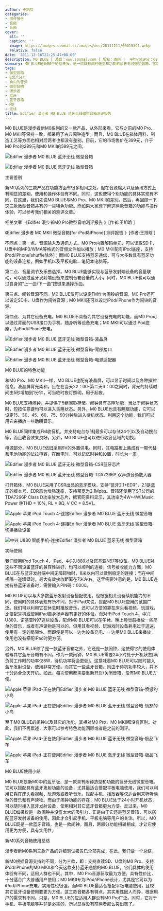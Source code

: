 ```yaml
---
author: 王旭晗
categories:
- 测评报告
- 音频
- 音箱
cover:
  alt: ''
  caption: ''
  image: https://images.soomal.cc/images/doc/20111211/00015391.webp
  relative: false
date: '2011-12-16T22:25:47+08:00'
description: M0 BLUE | 源自：www.soomal.com | 版权：原创 |  平均/总评分：09.50/38
summary: M0 BLUE是新M0中的蓝牙版，是一款具有闹钟造型和功能的蓝牙无线微型音箱。它可以搭配具有蓝牙发射功能的设备，尤其最适合搭配平板电脑使用。我们可以利用它靠在床头看视频、玩游戏或者听音乐，搭配手机、播放器等仅适合用来听听简单的音乐和有声读物。目前，这款音箱的市场售价在399元。
tags:
- 微型音箱
- Edifier
- 自由的音频
- 微型音响
- 漫步者
- 蓝牙
- 蓝牙音箱
- M0
- 无线
title: Edifier 漫步者 M0 BLUE 蓝牙无线微型音箱测评报告
---
```


M0 BLUE是漫步者新M0系列的又一款产品，从外形来看，它与之前的M0 Pro、M0 MKII等保持一致，都采用了古典闹钟造型。而且，M0 BLUE在箱体用料、制造工艺等方面也相对后两者也都没有差别。目前，它的市场售价在399元，介于M0 Pro的299元和M0 MKII的599元之间。



![Edifier 漫步者 M0 BLUE 蓝牙无线 微型音箱](https://images.soomal.cc/images/doc/20111211/00015390.webp)



![Edifier 漫步者 M0 BLUE 蓝牙无线 微型音箱](https://images.soomal.cc/images/doc/20111211/00015391.webp)



主要差别



新M0系列的三款产品在功能方面有很多相同之处，但在音源输入以及通讯方式上有明显的差别，使用和操作体验有不同。同时，这也使得个别功能的具体实现有不同。在这里，我们先说M0 BLUE与M0 Pro、M0 MKII的差别。然后，再回顾一下这三款微型音箱共有的一些特色功能。而如果大家想了解这两款音箱的功能与操作体验，可以参考我们相关的测评文章。



相关文章
《Edifier 漫步者M0 Pro微型音响测评报告 》[作者:王旭晗 ]

《Edifier 漫步者 M0 MKII 微型音箱[for iPod&iPhone] 测评报告 》[作者:王旭晗 ]



不同点：第一点、音源输入及通讯方式。M0 Pro内置解码单元，可以读取SD卡、U盘中的MP3/WMA等格式的音频文件加以播放；M0 MKII配有iPod底座，支持iPod/iPhone[shuffle除外]；而M0 BLUE支持蓝牙通信，可与大多数具有蓝牙功能的设备连接，例如手机以及平板电脑、笔记本电脑等。



第二点、音量调节及乐曲选择。M0 BLUE能够实现与蓝牙发射端设备的音量联动，可以通过蓝牙发射端设备来控制音箱音量的大小。同时，M0 BLUE也可以通过自身的“上一曲/下一曲”按键来选择乐曲。



第三点、闹铃音源不同。M0 BLUE仅可以设定FM作为闹铃的音源，M0 Pro还可以设定SD卡、U盘作为闹铃音源；M0 MKII还可以设定iPod/iPhone作为闹铃的音源。



第四点、为其它设备充电。M0 BLUE不具备为其它设备充电的功能，而M0 Pro可以通过背面的USB接口为手机、随身听等设备充电；M0 MKII可以通过iPod底座，为iPod/iPhone充电。



![Edifier 漫步者 M0 BLUE 蓝牙无线 微型音箱-液晶屏](https://images.soomal.cc/images/doc/20111211/00015396.webp)



![Edifier 漫步者 M0 BLUE 蓝牙无线 微型音箱-背部接口](https://images.soomal.cc/images/doc/20111211/00015395.webp)



![Edifier 漫步者 M0 BLUE 蓝牙无线 微型音箱-电源适配器](https://images.soomal.cc/images/doc/20111211/00015407.webp)



M0 BLUE的特色功能



和M0 Pro、M0 MKII一样，M0 BLUE也配有液晶屏，可以显示时间以及各种操控信息。液晶屏背光柔和，且在在当天22：00-第二天6：00之间时，背光的持续时间由5秒增加到1分钟，可当临时夜灯照明，用于起夜。



M0 BLUE支持闹钟，并提供了5组闹铃存储。闹钟具有贪睡功能，当处于闹钟状态时，短按任意键均可以进入贪睡状态。另外，M0 BLUE也具有睡眠功能，它可以设定15、30、45、60、75、90分钟后进入待机状态。利用这个功能，我们可以用它来播放一些助眠音乐。



M0 BLUE同样集成FM收音机，并支持电台存储[最多可以存储24个]以及自动搜台等，而且收音效果良好。另外，M0 BLUE也可以进行收音区域的切换。



电源部分，M0 BLUE依旧采用9V的外置供电。同时，其电路板上集成有一颗代替蓄电池功能的法拉电容，在断电时，可以记忆时钟和设置，时长为一周。



![Edifier 漫步者 M0 BLUE 蓝牙无线 微型音箱-CSR蓝牙芯片](https://images.soomal.cc/images/doc/20111211/00015403.webp)



![Edifier 漫步者 M0 BLUE 蓝牙无线 微型音箱-TDA7266P 双声道音频放大器](https://images.soomal.cc/images/doc/20111211/00015401.webp)



打开箱体，M0 BLUE采用了CSR出品的蓝牙模块，支持“蓝牙2.1+EDR”，2.1是蓝牙的版本号，EDR意为增强速率，支持带宽为2.1Mpbs。音箱还使用了ST公司的 TDA7266P Class D功率放大芯片，据官网资料显示，其功率为4W+4W[Music Power @THD = 10%, RL = 8Ω, V CC = 8.5V]。



![Apple 苹果 iPod Touch 4-连接Edifier 漫步者 M0 BLUE 蓝牙无线 微型音箱](https://images.soomal.cc/images/doc/20111216/00015496.webp)



![Apple 苹果 iPod Touch 4-连接Edifier 漫步者 M0 BLUE 蓝牙无线 微型音箱-切换播放设备](https://images.soomal.cc/images/doc/20111216/00015497.webp)



![中兴 U880 智能手机-连接Edifier 漫步者 M0 BLUE 蓝牙无线 微型音箱](https://images.soomal.cc/images/doc/20111216/00015498.webp)



实际使用



我们使用iPod Touch 4、iPad、中兴U880以及诺基亚N97等设备。M0 BLUE对这些不同设备蓝牙的兼容性较好，均可以顺利的连接。信号接收能力方面，M0 BLUE在与蓝牙发射端中间无障碍物时，8米以内可以做到稳定的连接；而在中间相隔一道墙壁时，最大有效接收距离在7米左右。这里需要注意的是，M0 BLUE连接有些蓝牙设备时，需要输入PIN码：0000。



M0 BLUE可以与大多数蓝牙发射设备搭配使用，但根据相关设备续航能力的不同，使用时的具体表现有所不同。对于iPad来说，搭配M0 BLUE应用的范围广泛。我们可以利用它在休息时播放音乐，还可以方便的靠在床头看视频、玩游戏，比搭配耳机或使用iPad自身扬声器有更好的体验。而对于iPod Touch 4、中兴U880、诺基亚N97这些设备，配合M0 BLUE可以在午休、晚上睡觉前播放一些简单的音乐，或者有声读物是可以的，但用其看视频、玩游戏时设备耗电过于迅速，使用有一定的局限性。而即便是可以一边为设备充电、一边用M0 BLUE来播放，使用也没有搭配iPad时更方便。



另外，M0 BLUE除了是一款蓝牙音箱之外，它还是一款闹钟，这使得它的使用体验与其它蓝牙音箱有不同。作为一款闹钟，M0 BLUE需要24小时处于开机状态[满负荷工作时的功率仅8W，待机功率将会更低]。这意味着M0 BLUE可以随时接入蓝牙发射设备，使用非常方便。而其它一些蓝牙音箱，则由于待机功率较大，并不十分适合全天开机。如此，每次使用都需要重新开启/关闭音箱，没有M0 BLUE方便。



![Apple 苹果 iPad-正在使用Edifier 漫步者 M0 BLUE 蓝牙无线 微型音箱-愤怒的小鸟](https://images.soomal.cc/images/doc/20111216/00015500.webp)



![Apple 苹果 iPad-正在使用Edifier 漫步者 M0 BLUE 蓝牙无线 微型音箱-愤怒的小鸟](https://images.soomal.cc/images/doc/20111216/00015501.webp)



至于M0 BLUE的闹钟以及其它的功能，其相对M0 Pro、M0 MKII都没有区别。对此，我们不再累述，大家可以参考特色功能回顾或者是之前的测评。



![Apple 苹果 iPad-正在使用Edifier 漫步者 M0 BLUE 蓝牙无线 微型音箱-极品飞车](https://images.soomal.cc/images/doc/20111216/00015502.webp)



![Apple 苹果 iPad-正在使用Edifier 漫步者 M0 BLUE 蓝牙无线 微型音箱-极品飞车](https://images.soomal.cc/images/doc/20111216/00015505.webp)



M0 BLUE使用小结



M0 BLUE是新M0中的蓝牙版，是一款具有闹钟造型和功能的蓝牙无线微型音箱。它可以搭配具有蓝牙发射功能的设备，尤其最适合搭配平板电脑使用，我们可以利用它靠在床头看视频、玩游戏或者听音乐，搭配手机、播放器等仅适合用来听听简单的音乐和有声读物。而由于闹钟功能的存在，M0 BLUE处于24小时开机状态，可以随时接入蓝牙发射设备，使用相对其它蓝牙音箱更为方便。反过来，M0 BLUE如果仅是一款闹钟并没有太大的吸引力，正是由于它还是蓝牙音箱，可以搭配蓝牙发射设备的使用，因此才会引起手机、平板电脑等用户的关注。所以，M0 BLUE既是一款蓝牙音箱，也是一款闹钟。而且，两部分功能相辅相成，才让它使用更为方便，具有实用性。



新M0系列音箱使用总结



漫步者新M0系列三款产品的详细测试报告已全部完成，在此，我们做一个总结。



新M0根据音源支持的不同，分为三款，即：支持直读SD、U盘的M0 Pro、支持iPod/iPhone的M0 MKII和今天这款支持蓝牙通信的M0 BLUE。它们具体的使用体验有不同，适用人群也不同。其中，M0 Pro音源获取最为方便，具有性价比，十分适合广大普通用户使用；M0 MKII专为iPod/iPhone设计，尤其是它可以为iPod/iPhone充电，实用性也很强。而M0 BLUE最适合搭配平板电脑使用，且较其它蓝牙设备使用要更为方便。这三款音箱各有特点，其实用性因人而异，根据用户的需求有不同。只是，M0 BLUE的应适用人群没有M0 Pro广泛。同时，它对于手机、平板电脑等并非是必需的，所以显得没有前两者那么突出罢了。